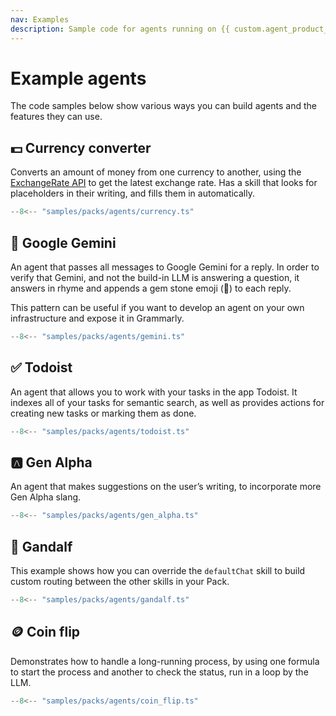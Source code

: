```yaml
---
nav: Examples
description: Sample code for agents running on {{ custom.agent_product_name }}.
---
```


# Example agents

The code samples below show various ways you can build agents and the features they can use.


## 💵 Currency converter

Converts an amount of money from one currency to another, using the [ExchangeRate API](https://www.exchangerate-api.com/) to get the latest exchange rate. Has a skill that looks for placeholders in their writing, and fills them in automatically.

```ts
--8<-- "samples/packs/agents/currency.ts"
```


## 💎 Google Gemini

An agent that passes all messages to Google Gemini for a reply. In order to verify that Gemini, and not the build-in LLM is answering a question, it answers in rhyme and appends a gem stone emoji (💎) to each reply.

This pattern can be useful if you want to develop an agent on your own infrastructure and expose it in Grammarly.

```ts
--8<-- "samples/packs/agents/gemini.ts"
```


## ✅ Todoist

An agent that allows you to work with your tasks in the app Todoist. It indexes all of your tasks for semantic search, as well as provides actions for creating new tasks or marking them as done.

```ts
--8<-- "samples/packs/agents/todoist.ts"
```


## 🅰️ Gen Alpha

An agent that makes suggestions on the user’s writing, to incorporate more Gen Alpha slang.

```ts
--8<-- "samples/packs/agents/gen_alpha.ts"
```


## 🧙 Gandalf

This example shows how you can override the `defaultChat` skill to build custom routing between the other skills in your Pack.

```ts
--8<-- "samples/packs/agents/gandalf.ts"
```


## 🪙 Coin flip

Demonstrates how to handle a long-running process, by using one formula to start the process and another to check the status, run in a loop by the LLM.

```ts
--8<-- "samples/packs/agents/coin_flip.ts"
```
